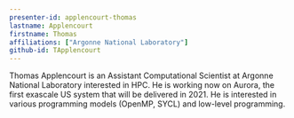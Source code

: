 ```yaml
---
presenter-id: applencourt-thomas
lastname: Applencourt
firstname: Thomas
affiliations: ["Argonne National Laboratory"]
github-id: TApplencourt
---
```

Thomas Applencourt is an Assistant Computational Scientist at Argonne National Laboratory interested in HPC. He is working now on Aurora, the first exascale US system that will be delivered in 2021. He is interested in various programming models (OpenMP, SYCL) and low-level programming.
